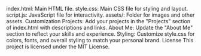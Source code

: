 index.html: Main HTML file.
style.css: Main CSS file for styling and layout.
script.js: JavaScript file for interactivity.
assets/: Folder for images and other assets.
Customization
Projects: Add your projects in the "Projects" section of index.html with descriptions and links.
About Me: Update the "About Me" section to reflect your skills and experience.
Styling: Customize style.css for colors, fonts, and overall styling to match your personal brand.
License
This project is licensed under the MIT License.
